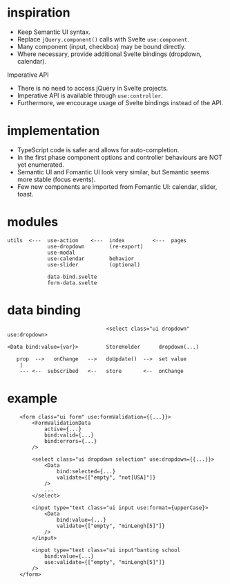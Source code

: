 # inspiration

-   Keep Semantic UI syntax.
-   Replace `jQuery.component()` calls with Svelte `use:component`.
-   Many component (input, checkbox) may be bound directly.
-   Where necessary, provide additional Svelte bindings (dropdown, calendar).

Imperative API

-   There is no need to access jQuery in Svelte projects.
-   Imperative API is available through `use:controller`.
-   Furthermore, we encourage usage of Svelte bindings instead of the API.

# implementation

-   TypeScript code is safer and allows for auto-completion.
-   In the first phase component options and controller behaviours are NOT yet enumerated.
-   Semantic UI and Fomantic UI look very similar, but Semantic seems more stable (focus events).
-   Few new components are imported from Fomantic UI: calendar, slider, toast.

# modules

```
utils  <---  use-action    <---  index         <---  pages
             use-dropdown        (re-export)
             use-modal
             use-calendar        behavior
             use-slider          (optional)

             data-bind.svelte
             form-data.svelte
```

# data binding

```
                                <select class="ui dropdown" use:dropdown>

<Data bind:value={var}>         StoreHolder      dropdown(...)

   prop  -->   onChange   -->   doUpdate()  -->  set value
    |
    --- <--  subscribed   <--   store       <--  onChange
```

# example

```svelte
    <form class="ui form" use:formValidation={{...}}>
        <FormValidationData
            active={...}
            bind:valid={...}
            bind:errors={...}
        />

        <select class="ui dropdown selection" use:dropdown={{...}}>
            <Data
                bind:selected={...}
                validate={["empty", "not[USA]"]}
            />
            ...
        </select>

        <input type="text class="ui input use:format={upperCase}>
            <Data
                bind:value={...}
                validate={["empty", "minLengh[5]"]}
            />
        </input>

        <input type="text class="ui input"banting school
            bind:value={...}
            use:validate={["empty", "minLengh[5]"]}
        />
    </form>
```
